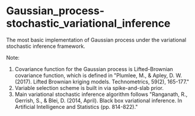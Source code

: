 # Gaussian_process-stochastic_variational_inference

The most basic implementation of Gaussian process under the variational stochastic inference framework.

Note:
1. Covariance function for the Gaussian process is Lifted-Brownian covariance function, which is defined in "Plumlee, M., & Apley, D. W. (2017). Lifted Brownian kriging models. Technometrics, 59(2), 165-177."
2. Variable selection scheme is built in via spike-and-slab prior.
3. Main variational stochastic inference algorithm follows "Ranganath, R., Gerrish, S., & Blei, D. (2014, April). Black box variational inference. In Artificial Intelligence and Statistics (pp. 814-822)."
